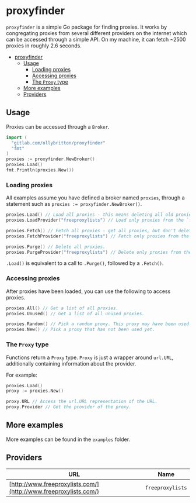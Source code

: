 # proxyfinder
`proxyfinder` is a simple Go package for finding proxies. It works by congregating proxies from several different providers on the internet which can be accessed through a simple API. On my machine, it can fetch ~2500 proxies in roughly 2.6 seconds.

- [proxyfinder](#proxyfinder)
  - [Usage](#usage)
    - [Loading proxies](#loading-proxies)
    - [Accessing proxies](#accessing-proxies)
    - [The `Proxy` type](#the-proxy-type)
  - [More examples](#more-examples)
  - [Providers](#providers)

## Usage
Proxies can be accessed through a `Broker`.

```go
import (
  "gitlab.com/ollybritton/proxyfinder"
  "fmt"
)
proxies := proxyfinder.NewBroker()
proxies.Load()
fmt.Println(proxies.New())
```

### Loading proxies
All examples assume you have defined a broker named `proxies`, through a statement such as `proxies := proxyfinder.NewBroker()`.

```go
proxies.Load() // Load all proxies - this means deleting all old proxies and getting the new ones
proxies.LoadProvider("freeproxylists") // Load only proxies from the `freeproxylists` provider.

proxies.Fetch() // Fetch all proxies - get all proxies, but don't delete the old ones. This function respects duplicates.
proxies.FetchProvider("freeproxylists") // Fetch only proxies from the `freeproxylists` provider.

proxies.Purge() // Delete all proxies.
proxies.PurgeProvider("freeproxylists") // Delete only proxies from the `freeproxylists` provider.
```

`.Load()` is equivalent to a call to `.Purge()`, followed by a `.Fetch()`.

### Accessing proxies
After proxies have been loaded, you can use the following to access proxies.
```go
proxies.All() // Get a list of all proxies.
proxies.Unused() // Get a list of all unused proxies.

proxies.Random() // Pick a random proxy. This proxy may have been used already.
proxies.New() // Pick a proxy that has not been used yet. 
```

### The `Proxy` type
Functions return a `Proxy` type. `Proxy` is just a wrapper around `url.URL`, additionally containing information about the provider.

For example:

```go
proxies.Load()
proxy := proxies.New()

proxy.URL // Access the url.URL representation of the URL.
proxy.Provider // Get the provider of the proxy.
```

## More examples
More examples can be found in the `examples` folder.  

## Providers
| URL                                                              | Name             |
| ---------------------------------------------------------------- | ---------------- |
| [http://www.freeproxylists.com/](http://www.freeproxylists.com/) | `freeproxylists` |
